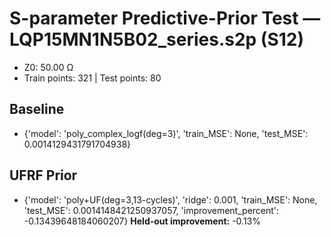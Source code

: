 # S-parameter Predictive-Prior Test — LQP15MN1N5B02_series.s2p (S12)
- Z0: 50.00 Ω
- Train points: 321  |  Test points: 80

## Baseline
- {'model': 'poly_complex_logf(deg=3)', 'train_MSE': None, 'test_MSE': 0.0014129431791704938}

## UFRF Prior
- {'model': 'poly+UF(deg=3,13-cycles)', 'ridge': 0.001, 'train_MSE': None, 'test_MSE': 0.0014148421250937057, 'improvement_percent': -0.13439648184060207}
**Held-out improvement:** -0.13%